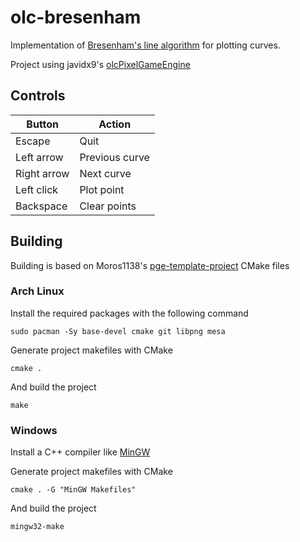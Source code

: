 # olc-bresenham

Implementation of [Bresenham's line algorithm](http://members.chello.at/~easyfilter/bresenham.html) for plotting curves.

Project using javidx9's [olcPixelGameEngine](https://github.com/OneLoneCoder/olcPixelGameEngine)

## Controls

| Button | Action |
| ----------- | ----------- |
| Escape | Quit |
| Left arrow | Previous curve |
| Right arrow | Next curve |
| Left click | Plot point |
| Backspace | Clear points |

## Building

Building is based on Moros1138's [pge-template-project](https://github.com/Moros1138/pge-template-project) CMake files

### Arch Linux

Install the required packages with the following command

`sudo pacman -Sy base-devel cmake git libpng mesa`

Generate project makefiles with CMake

`cmake .`

And build the project

`make`

### Windows

Install a C++ compiler like [MinGW](https://sourceforge.net/projects/mingw/)

Generate project makefiles with CMake

`cmake . -G "MinGW Makefiles"`

And build the project

`mingw32-make`
